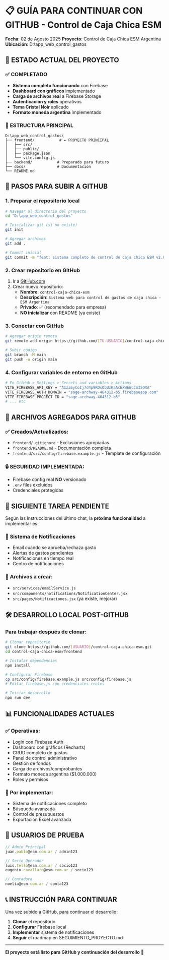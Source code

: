 # 📋 GUÍA PARA CONTINUAR CON GITHUB - Control de Caja Chica ESM

**Fecha**: 02 de Agosto 2025
**Proyecto**: Control de Caja Chica ESM Argentina
**Ubicación**: D:\app_web_control_gastos

## 🎯 ESTADO ACTUAL DEL PROYECTO

### ✅ **COMPLETADO**
- **Sistema completo funcionando** con Firebase
- **Dashboard con gráficos** implementado
- **Carga de archivos real** a Firebase Storage
- **Autenticación y roles** operativos
- **Tema Cristal Noir** aplicado
- **Formato moneda argentina** implementado

### 📁 **ESTRUCTURA PRINCIPAL**
```
D:\app_web_control_gastos\
├── frontend/           # ← PROYECTO PRINCIPAL
│   ├── src/
│   ├── public/
│   ├── package.json
│   └── vite.config.js
├── backend/           # Preparado para futuro
├── docs/              # Documentación
└── README.md
```

## 🚀 **PASOS PARA SUBIR A GITHUB**

### 1. **Preparar el repositorio local**
```bash
# Navegar al directorio del proyecto
cd "D:\app_web_control_gastos"

# Inicializar git (si no existe)
git init

# Agregar archivos
git add .

# Commit inicial
git commit -m "feat: sistema completo de control de caja chica ESM v2.0"
```

### 2. **Crear repositorio en GitHub**
1. Ir a [GitHub.com](https://github.com)
2. Crear nuevo repositorio:
   - **Nombre**: `control-caja-chica-esm`
   - **Descripción**: `Sistema web para control de gastos de caja chica - ESM Argentina`
   - **Privado**: ✅ (recomendado para empresa)
   - **NO inicializar** con README (ya existe)

### 3. **Conectar con GitHub**
```bash
# Agregar origin remoto
git remote add origin https://github.com/[TU-USUARIO]/control-caja-chica-esm.git

# Subir código
git branch -M main
git push -u origin main
```

### 4. **Configurar variables de entorno en GitHub**
```bash
# En GitHub > Settings > Secrets and variables > Actions
VITE_FIREBASE_API_KEY = "AIzaSyCoIj7d4p9RDsObUzKaAcEXWEWcCmISOXA"
VITE_FIREBASE_AUTH_DOMAIN = "sage-archway-464312-b5.firebaseapp.com"
VITE_FIREBASE_PROJECT_ID = "sage-archway-464312-b5"
# ... etc
```

## 📝 **ARCHIVOS AGREGADOS PARA GITHUB**

### ✅ **Creados/Actualizados**:
- `frontend/.gitignore` - Exclusiones apropiadas
- `frontend/README.md` - Documentación completa
- `frontend/src/config/firebase.example.js` - Template de configuración

### 🔒 **SEGURIDAD IMPLEMENTADA**:
- Firebase config real **NO** versionado
- `.env` files excluidos
- Credenciales protegidas

## 🔄 **SIGUIENTE TAREA PENDIENTE**

Según las instrucciones del último chat, la **próxima funcionalidad** a implementar es:

### 🔔 **Sistema de Notificaciones**
- Email cuando se aprueba/rechaza gasto
- Alertas de gastos pendientes
- Notificaciones en tiempo real
- Centro de notificaciones

### 📁 **Archivos a crear**:
- `src/services/emailService.js`
- `src/components/notifications/NotificationCenter.jsx`
- `src/pages/Notificaciones.jsx` (ya existe, mejorar)

## 🛠️ **DESARROLLO LOCAL POST-GITHUB**

### **Para trabajar después de clonar**:
```bash
# Clonar repositorio
git clone https://github.com/[USUARIO]/control-caja-chica-esm.git
cd control-caja-chica-esm/frontend

# Instalar dependencias
npm install

# Configurar Firebase
cp src/config/firebase.example.js src/config/firebase.js
# Editar firebase.js con credenciales reales

# Iniciar desarrollo
npm run dev
```

## 📊 **FUNCIONALIDADES ACTUALES**

### ✅ **Operativas**:
- Login con Firebase Auth
- Dashboard con gráficos (Recharts)
- CRUD completo de gastos
- Panel de control administrativo
- Gestión de fondos
- Carga de archivos/comprobantes
- Formato moneda argentina ($1.000.000)
- Roles y permisos

### 🔄 **Por implementar**:
- Sistema de notificaciones completo
- Búsqueda avanzada
- Control de presupuestos
- Exportación Excel avanzada

## 👥 **USUARIOS DE PRUEBA**

```javascript
// Admin Principal
juan.pablo@esm.com.ar / admin123

// Socio Operador  
luis.tello@esm.com.ar / socio123
eugenio.cavallaro@esm.com.ar / socio123

// Contadora
noelia@esm.com.ar / conta123
```

## 📞 **INSTRUCCIÓN PARA CONTINUAR**

Una vez subido a GitHub, para continuar el desarrollo:

1. **Clonar** el repositorio
2. **Configurar** Firebase local
3. **Implementar** sistema de notificaciones
4. **Seguir** el roadmap en SEGUIMIENTO_PROYECTO.md

---

**El proyecto está listo para GitHub y continuación del desarrollo** 🚀
